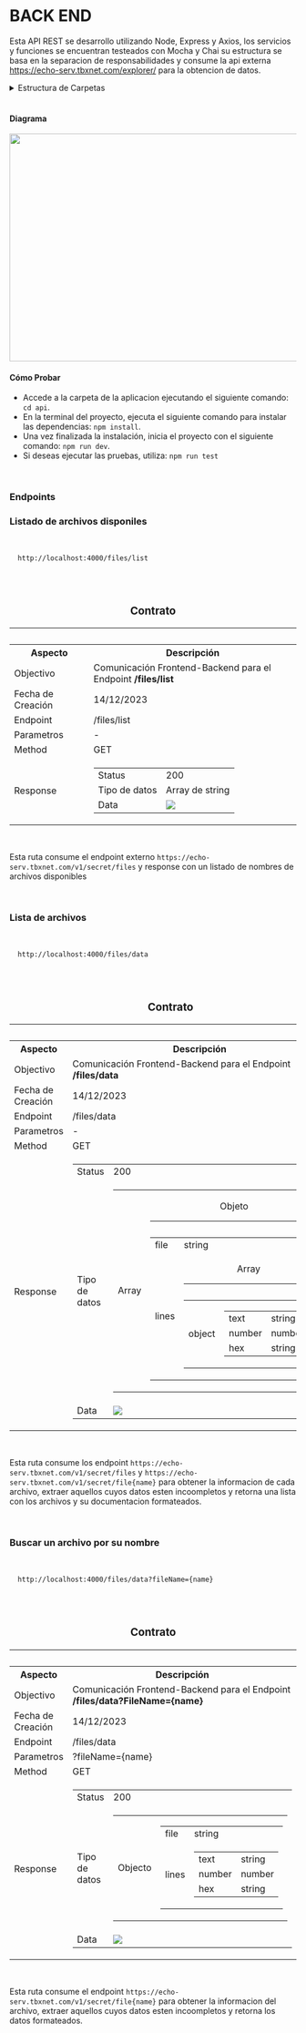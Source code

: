 # BACK END

  Esta API REST se desarrollo utilizando Node, Express y Axios, los servicios y funciones se encuentran testeados con Mocha y Chai su estructura se basa en la separacion de responsabilidades y consume la api externa https://echo-serv.tbxnet.com/explorer/ para la obtencion de datos.


<details>
<summary>Estructura de Carpetas</summary>

```bash 
api/
│
├── src/
│ ├── controllers/
│ | ├── index.js
│ | └── dots/
| |   └── index.js
| |
│ ├── routes/
│ │ └── index.js
│ │
│ ├── helper/
| | ├── index.js
| | ├── filterRequest.js
| | ├── httpsClien.js
| | └── ...
| |
│ ├── constants/
| | └── index.js
| |
│ └── test/
│   ├── controllers/...
│   ├── helpers/...
│   └── routes/...
|
├── index.js
├── package.json
├── README.md
└── ...
```

</details>

<br>

#### Diagrama
<img src="public/assets/diagram.png" width="800" height="400">

<br>

#### Cómo Probar

* Accede a la carpeta de la aplicacion ejecutando el siguiente comando: ```cd api```.
* En la terminal del proyecto, ejecuta el siguiente comando para instalar las dependencias: ```npm install```.
* Una vez finalizada la instalación, inicia el proyecto con el siguiente comando: ```npm run dev```.
* Si deseas ejecutar las pruebas, utiliza: ```npm run test```
<br>

### Endpoints

### Listado de archivos disponiles

<br>

```bash 
  http://localhost:4000/files/list
```
<br>

<table>
  <caption>
    <h3>Contrato</h3>
    <hr/>
  </caption>
  <tr>
    <th>Aspecto</th>
    <th>Descripción</th>
  </tr>  
  <tr>
    <td>Objectivo</td>
    <td>Comunicación Frontend-Backend para el Endpoint <b>/files/list</b></td>
  </tr>
  <tr>
    <td>Fecha de Creación</td>
    <td>14/12/2023</td>
  </tr>
  <tr>
    <td>Endpoint</td>
    <td>/files/list</td>
  </tr>
  <tr>
    <td>Parametros</td>
    <td>-</td>
  </tr>
  <tr>
    <td>Method</td>
    <td>GET</td>
  </tr>
  <tr>
    <td>Response</td>
    <td>
      <table>
        <tr>
          <td>Status</td>
          <td>200</td>
        </tr>
        <tr>
          <td>Tipo de datos</td>
          <td>Array de string</td>
        </tr>
        <tr>
          <td>Data</td>
          <td>
            <img src="public/assets/file-name.png" />
          </td>
        </tr>
      </table>
    </td>
  </tr>
</table>
  
<br>

  Esta ruta consume el endpoint externo ```https://echo-serv.tbxnet.com/v1/secret/files``` y response con un listado de nombres de archivos disponibles  

<br>

### Lista de archivos

<br>

```bash 
  http://localhost:4000/files/data
```
<br>

<table>
  <caption>
    <h3>Contrato</h3>
    <hr/>
  </caption>
  <tr>
    <th>Aspecto</th>
    <th>Descripción</th>
  </tr>  
  <tr>
    <td>Objectivo</td>
    <td>Comunicación Frontend-Backend para el Endpoint <b>/files/data</b></td>
  </tr>
  <tr>
    <td>Fecha de Creación</td>
    <td>14/12/2023</td>
  </tr>
  <tr>
    <td>Endpoint</td>
    <td>/files/data</td>
  </tr>
  <tr>
    <td>Parametros</td>
    <td>-</td>
  </tr>
  <tr>
    <td>Method</td>
    <td>GET</td>
  </tr>
  <tr>
    <td>Response</td>
    <td>
      <table>
        <tr>
          <td>Status</td>
          <td>200</td>
        </tr>
        <tr>
          <td>Tipo de datos</td>
          <td>
            <table>
              <tr>
                <td>Array</td>
                <td>
                  <table>
                  <caption>
                    Objeto
                    <hr/>
                  </caption>
                    <tr>
                      <td>file</td>
                      <td>string</td>
                    </tr>
                    <tr>
                      <td>lines</td>
                      <td>
                        <table>
                          <caption>
                            Array
                            <hr/>
                          </caption>
                          <tr>
                            <td>object</td>
                            <td>
                              <table>
                                <tr>
                                  <td>text</td>
                                  <td>string</td>
                                </tr>
                                  <tr>
                                  <td>number</td>
                                  <td>number</td>
                                </tr>
                                <tr>
                                  <td>hex</td>
                                  <td>string</td>
                                </tr>
                              </table>
                            </td>
                          </tr>
                        </table>
                      </td>
                    </tr>
                  </table>
                </td>
              </tr>
            </table>
          </td>
        </tr>
        <tr>
          <td>Data</td>
          <td>
            <img src="public/assets/files-data.png" />
          </td>
        </tr>
      </table>
    </td>
  </tr>
</table>
  
<br>

  Esta ruta consume los endpoint ```https://echo-serv.tbxnet.com/v1/secret/files``` y ```https://echo-serv.tbxnet.com/v1/secret/file{name}``` para obtener la informacion de cada archivo, extraer aquellos cuyos datos esten incoompletos y retorna una lista con los archivos y su documentacion formateados.

<br>

###  Buscar un archivo por su nombre

<br>

```bash 
  http://localhost:4000/files/data?fileName={name}
```
<br>

<table>
  <caption>
    <h3>Contrato</h3>
    <hr/>
  </caption>
  <tr>
    <th>Aspecto</th>
    <th>Descripción</th>
  </tr>  
  <tr>
    <td>Objectivo</td>
    <td>Comunicación Frontend-Backend para el Endpoint <b>/files/data?FileName={name}</b></td>
  </tr>
  <tr>
    <td>Fecha de Creación</td>
    <td>14/12/2023</td>
  </tr>
  <tr>
    <td>Endpoint</td>
    <td>/files/data</td>
  </tr>
  <tr>
    <td>Parametros</td>
    <td>?fileName={name}</td>
  </tr>
  <tr>
    <td>Method</td>
    <td>GET</td>
  </tr>
  <tr>
    <td>Response</td>
    <td>
      <table>
        <tr>
          <td>Status</td>
          <td>200</td>
        </tr>
        <tr>
          <td>Tipo de datos</td>
          <td>
            <table>
              <tr>
                <td>Objecto</td>
                <td>
                  <table>
                    <tr>
                      <td>file</td>
                      <td>string</td>
                    </tr>
                    <tr>
                      <td>lines</td>
                      <td>
                        <table>
                          <tr>
                            <td>text</td>
                            <td>string</td>
                          </tr>
                          <tr>
                            <td>number</td>
                            <td>number</td>
                          </tr>
                          <tr>
                            <td>hex</td>
                            <td>string</td>
                          </tr>
                        </table>
                      </td>
                    </tr>
                  </table>
                </td>
              </tr>
            </table>
          </td>
        </tr>
        <tr>
          <td>Data</td>
          <td>
            <img src="public/assets/file-item.png" />
          </td>
        </tr>
      </table>
    </td>
  </tr>
</table>
  
<br>

  Esta ruta consume el endpoint ```https://echo-serv.tbxnet.com/v1/secret/file{name}``` para obtener la informacion del archivo, extraer aquellos cuyos datos esten incoompletos y retorna los datos formateados.

<br>